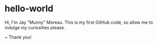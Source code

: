 # hello-world
Hi, I'm Jay "Munny" Moreau. This is my first GitHub code, so
allow me to indulge my curiosities please.

 ~ Thank you!
